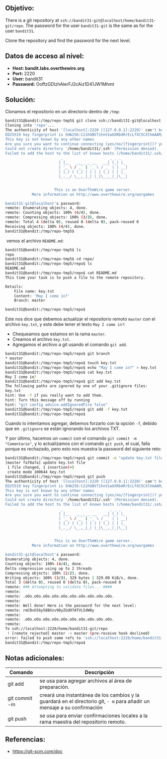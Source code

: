 ## Objetivo:
There is a git repository at `ssh://bandit31-git@localhost/home/bandit31-git/repo`. The password for the user `bandit31-git` is the same as for the user `bandit31`.

Clone the repository and find the password for the next level.

## Datos de acceso al nivel:
- **Host: bandit.labs.overthewire.org** 
- **Port:** 2220
- **User:** bandit31
- **Password:** OoffzGDlzhAlerFJ2cAiz1D41JW1Mhmt

## Solución:
Clonamos el repositorio en un directorio dentro de `/tmp`:

```bash
bandit31@bandit:/tmp/repo-tmp5$ git clone ssh://bandit31-git@localhost:2220/home/bandit31-git/repo
Cloning into 'repo'...
The authenticity of host '[localhost]:2220 ([127.0.0.1]:2220)' can't be established.
ED25519 key fingerprint is SHA256:C2ihUBV7ihnV1wUXRb4RrEcLfXC5CXlhmAAM/urerLY.
This key is not known by any other names
Are you sure you want to continue connecting (yes/no/[fingerprint])? yes
Could not create directory '/home/bandit31/.ssh' (Permission denied).
Failed to add the host to the list of known hosts (/home/bandit31/.ssh/known_hosts).
                         _                     _ _ _
                        | |__   __ _ _ __   __| (_) |_
                        | '_ \ / _` | '_ \ / _` | | __|
                        | |_) | (_| | | | | (_| | | |_
                        |_.__/ \__,_|_| |_|\__,_|_|\__|


                      This is an OverTheWire game server.
            More information on http://www.overthewire.org/wargames

bandit31-git@localhost's password:
remote: Enumerating objects: 4, done.
remote: Counting objects: 100% (4/4), done.
remote: Compressing objects: 100% (3/3), done.
remote: Total 4 (delta 0), reused 0 (delta 0), pack-reused 0
Receiving objects: 100% (4/4), done.
bandit31@bandit:/tmp/repo-tmp5$
```

 vemos el archivo `README.md`:

```bash
bandit31@bandit:/tmp/repo-tmp5$ ls
repo
bandit31@bandit:/tmp/repo-tmp5$ cd repo/
bandit31@bandit:/tmp/repo-tmp5/repo$ ls
README.md
bandit31@bandit:/tmp/repo-tmp5/repo$ cat README.md
This time your task is to push a file to the remote repository.

Details:
    File name: key.txt
    Content: 'May I come in?'
    Branch: master

bandit31@bandit:/tmp/repo-tmp5/repo$
```

Este nos dice que debemos actualizar el repositorio remoto `master` con el archivo `key.txt`, y este debe tener el texto `May I come in?`:

- Chequeamos que estamos en la rama `master`.
- Creamos el archivo `key.txt`.
- Agregamos el archivo a git usando el comando `git add`.

```bash
bandit31@bandit:/tmp/repo-tmp5/repo$ git branch
* master
bandit31@bandit:/tmp/repo-tmp5/repo$ touch key.txt
bandit31@bandit:/tmp/repo-tmp5/repo$ echo "May I come in?" > key.txt
bandit31@bandit:/tmp/repo-tmp5/repo$ cat key.txt
May I come in?
bandit31@bandit:/tmp/repo-tmp5/repo$ git add key.txt
The following paths are ignored by one of your .gitignore files:
key.txt
hint: Use -f if you really want to add them.
hint: Turn this message off by running
hint: "git config advice.addIgnoredFile false"
bandit31@bandit:/tmp/repo-tmp5/repo$ git add -f key.txt
bandit31@bandit:/tmp/repo-tmp5/repo$
```

Cuando lo intentamos agregar, debemos forzarlo con la opción `-f`, debido que en `.gitignore` se están ignorando los archivos TXT.

Y por último, hacemos un `commit` con el comando `git commit -m "Comentario"`, y lo actualizamos con el comando `git push`, el cual, falla porque es rechazado, pero esto nos muestra la password del siguiente reto:

```bash
bandit31@bandit:/tmp/repo-tmp5/repo$ git commit -m "update key.txt file"
[master fa78a7a] update key.txt file
 1 file changed, 1 insertion(+)
 create mode 100644 key.txt
bandit31@bandit:/tmp/repo-tmp5/repo$ git push
The authenticity of host '[localhost]:2220 ([127.0.0.1]:2220)' can't be established.
ED25519 key fingerprint is SHA256:C2ihUBV7ihnV1wUXRb4RrEcLfXC5CXlhmAAM/urerLY.
This key is not known by any other names
Are you sure you want to continue connecting (yes/no/[fingerprint])? yes
Could not create directory '/home/bandit31/.ssh' (Permission denied).
Failed to add the host to the list of known hosts (/home/bandit31/.ssh/known_hosts).
                         _                     _ _ _
                        | |__   __ _ _ __   __| (_) |_
                        | '_ \ / _` | '_ \ / _` | | __|
                        | |_) | (_| | | | | (_| | | |_
                        |_.__/ \__,_|_| |_|\__,_|_|\__|


                      This is an OverTheWire game server.
            More information on http://www.overthewire.org/wargames

bandit31-git@localhost's password:
Enumerating objects: 4, done.
Counting objects: 100% (4/4), done.
Delta compression using up to 2 threads
Compressing objects: 100% (2/2), done.
Writing objects: 100% (3/3), 329 bytes | 329.00 KiB/s, done.
Total 3 (delta 0), reused 0 (delta 0), pack-reused 0
remote: ### Attempting to validate files... ####
remote:
remote: .oOo.oOo.oOo.oOo.oOo.oOo.oOo.oOo.oOo.oOo.
remote:
remote: Well done! Here is the password for the next level:
remote: rmCBvG56y58BXzv98yZGdO7ATVL5dW8y
remote:
remote: .oOo.oOo.oOo.oOo.oOo.oOo.oOo.oOo.oOo.oOo.
remote:
To ssh://localhost:2220/home/bandit31-git/repo
 ! [remote rejected] master -> master (pre-receive hook declined)
error: failed to push some refs to 'ssh://localhost:2220/home/bandit31-git/repo'
bandit31@bandit:/tmp/repo-tmp5/repo$
```

## Notas adicionales:
| Comando | Descripción |
| --- | --- |
| git add | se usa para agregar archivos al área de preparación. |
| git commit -m | creará una instantánea de los cambios y la guardará en el directorio git, `- m` para añadir un mensaje a su confirmación |
| git push | se usa para enviar confirmaciones locales a la rama maestra del repositorio remoto. |

## Referencias:
- https://git-scm.com/doc
